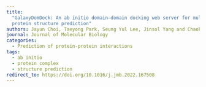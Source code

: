 ```yaml
---
title:
  "GalaxyDomDock: An ab initio domain–domain docking web server for multi-domain
  protein structure prediction"
authors: Jayun Choi, Taeyong Park, Seung Yul Lee, Jinsol Yang and Chaok Seok*
journal: Journal of Molecular Biology
categories:
  - Prediction of protein-protein interactions
tags:
  - ab initio
  - protein complex
  - structure prediction
redirect_to: https://doi.org/10.1016/j.jmb.2022.167508
---
```

